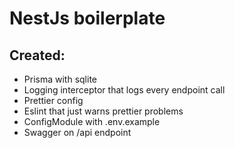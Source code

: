 # NestJs boilerplate

## Created:

- Prisma with sqlite
- Logging interceptor that logs every endpoint call
- Prettier config
- Eslint that just warns prettier problems
- ConfigModule with .env.example
- Swagger on /api endpoint
